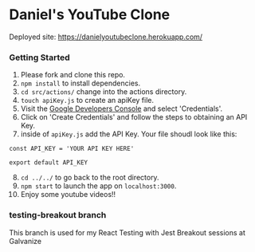 # Daniel's YouTube Clone

Deployed site: https://danielyoutubeclone.herokuapp.com/

### Getting Started
1. Please fork and clone this repo.
2. `npm install` to install dependencies.
3. `cd src/actions/` change into the actions directory.
4. `touch apiKey.js` to create an apiKey file.
5. Visit the [Google Developers Console](https://console.developers.google.com/apis/dashboard) and select 'Credentials'.
6. Click on 'Create Credentials' and follow the steps to obtaining an API Key.
7. inside of `apiKey.js` add the API Key. Your file shoudl look like this:
```
const API_KEY = 'YOUR API KEY HERE'

export default API_KEY
```
8. `cd ../../` to go back to the root directory.
9. `npm start` to launch the app on `localhost:3000`.
10. Enjoy some youtube videos!!

###  testing-breakout branch

This branch is used for my React Testing with Jest Breakout sessions at Galvanize
